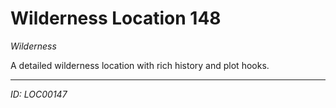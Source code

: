# Wilderness Location 148

*Wilderness*

A detailed wilderness location with rich history and plot hooks.

---
*ID: LOC00147*